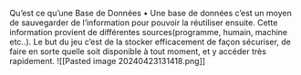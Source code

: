 
Qu’est ce qu’une Base de Données
• Une base de données c’est un moyen de sauvegarder de l’information pour
pouvoir la réutiliser ensuite. Cette information provient de différentes
sources(programme, humain, machine etc..). Le but du jeu c’est de la stocker
efficacement de façon sécuriser, de faire en sorte quelle soit disponible à tout moment, et y accéder très rapidement.
![[Pasted image 20240423131418.png]]




